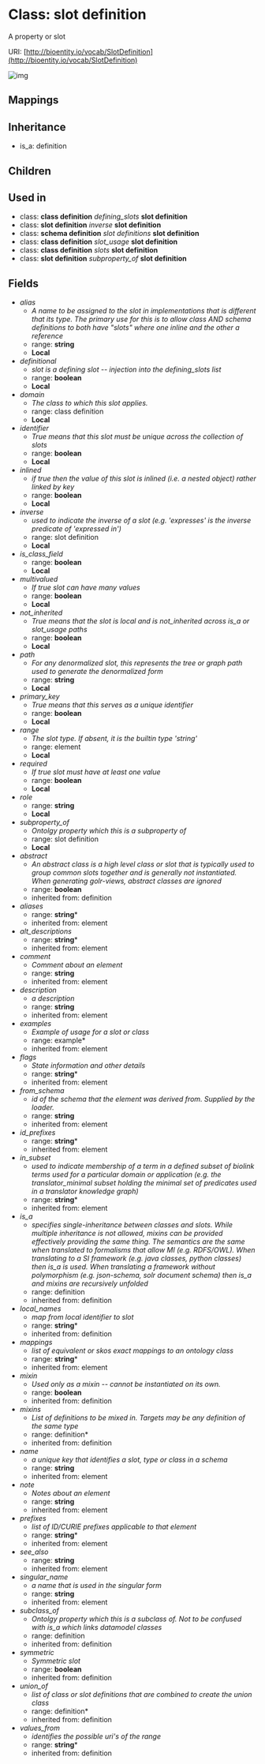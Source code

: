 # Class: slot definition


A property or slot

URI: [http://bioentity.io/vocab/SlotDefinition](http://bioentity.io/vocab/SlotDefinition)

![img](images/SlotDefinition.png)
## Mappings

## Inheritance

 *  is_a: definition
## Children

## Used in

 *  class: **class definition** *defining_slots* **slot definition**
 *  class: **slot definition** *inverse* **slot definition**
 *  class: **schema definition** *slot definitions* **slot definition**
 *  class: **class definition** *slot_usage* **slot definition**
 *  class: **class definition** *slots* **slot definition**
 *  class: **slot definition** *subproperty_of* **slot definition**
## Fields

 * _alias_
    * _A name to be assigned to the slot in implementations that is different that its type.  The primary use for this is to allow class AND schema definitions to both have "slots" where one inline and the other a reference_
    * range: **string**
    * __Local__
 * _definitional_
    * _slot is a defining slot -- injection into the defining_slots list_
    * range: **boolean**
    * __Local__
 * _domain_
    * _The class to which this slot applies._
    * range: class definition
    * __Local__
 * _identifier_
    * _True means that this slot must be unique across the collection of slots_
    * range: **boolean**
    * __Local__
 * _inlined_
    * _if true then the value of this slot is inlined (i.e. a nested object) rather linked by key_
    * range: **boolean**
    * __Local__
 * _inverse_
    * _used to indicate the inverse of a slot (e.g. 'expresses' is the inverse predicate of 'expressed in')_
    * range: slot definition
    * __Local__
 * _is_class_field_
    * range: **boolean**
    * __Local__
 * _multivalued_
    * _If true slot can have many values_
    * range: **boolean**
    * __Local__
 * _not_inherited_
    * _True means that the slot is local and is not_inherited across is_a or slot_usage paths_
    * range: **boolean**
    * __Local__
 * _path_
    * _For any denormalized slot, this represents the tree or graph path used to generate the denormalized form_
    * range: **string**
    * __Local__
 * _primary_key_
    * _True means that this serves as a unique identifier_
    * range: **boolean**
    * __Local__
 * _range_
    * _The slot type.  If absent, it is the builtin type 'string'_
    * range: element
    * __Local__
 * _required_
    * _If true slot must have at least one value_
    * range: **boolean**
    * __Local__
 * _role_
    * range: **string**
    * __Local__
 * _subproperty_of_
    * _Ontolgy property which this is a subproperty of_
    * range: slot definition
    * __Local__
 * _abstract_
    * _An abstract class is a high level class or slot that is typically used to group common slots together and is generally not instantiated. When generating golr-views, abstract classes are ignored_
    * range: **boolean**
    * inherited from: definition
 * _aliases_
    * range: **string***
    * inherited from: element
 * _alt_descriptions_
    * range: **string***
    * inherited from: element
 * _comment_
    * _Comment about an element_
    * range: **string**
    * inherited from: element
 * _description_
    * _a description_
    * range: **string**
    * inherited from: element
 * _examples_
    * _Example of usage for a slot or class_
    * range: example*
    * inherited from: element
 * _flags_
    * _State information and other details_
    * range: **string***
    * inherited from: element
 * _from_schema_
    * _id of the schema that the element was derived from.  Supplied by the loader._
    * range: **string**
    * inherited from: element
 * _id_prefixes_
    * range: **string***
    * inherited from: element
 * _in_subset_
    * _used to indicate membership of a term in a defined subset of biolink terms used for a particular domain or application (e.g. the translator_minimal subset holding the minimal set of predicates used in a translator knowledge graph)_
    * range: **string***
    * inherited from: element
 * _is_a_
    * _specifies single-inheritance between classes and slots. While multiple inheritance is not allowed, mixins can be provided effectively providing the same thing. The semantics are the same when translated to formalisms that allow MI (e.g. RDFS/OWL). When translating to a SI framework (e.g. java classes, python classes) then is_a is used. When translating a framework without polymorphism (e.g. json-schema, solr document schema) then is_a and mixins are recursively unfolded_
    * range: definition
    * inherited from: definition
 * _local_names_
    * _map from local identifier to slot_
    * range: **string***
    * inherited from: definition
 * _mappings_
    * _list of equivalent or skos exact mappings to an ontology class_
    * range: **string***
    * inherited from: element
 * _mixin_
    * _Used only as a mixin -- cannot be instantiated on its own._
    * range: **boolean**
    * inherited from: definition
 * _mixins_
    * _List of definitions to be mixed in. Targets may be any definition of the same type_
    * range: definition*
    * inherited from: definition
 * _name_
    * _a unique key that identifies a slot, type or class in a schema_
    * range: **string**
    * inherited from: element
 * _note_
    * _Notes about an element_
    * range: **string**
    * inherited from: element
 * _prefixes_
    * _list of ID/CURIE prefixes applicable to that element_
    * range: **string***
    * inherited from: element
 * _see_also_
    * range: **string**
    * inherited from: element
 * _singular_name_
    * _a name that is used in the singular form_
    * range: **string**
    * inherited from: element
 * _subclass_of_
    * _Ontolgy property which this is a subclass of. Not to be confused with is_a which links datamodel classes_
    * range: definition
    * inherited from: definition
 * _symmetric_
    * _Symmetric slot_
    * range: **boolean**
    * inherited from: definition
 * _union_of_
    * _list of class or slot definitions that are combined to create the union class_
    * range: definition*
    * inherited from: definition
 * _values_from_
    * _identifies the possible uri's of the range_
    * range: **string***
    * inherited from: definition
